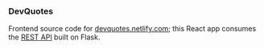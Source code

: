 ### DevQuotes

Frontend source code for [devquotes.netlify.com](http://devquotes.netlify.com/); this React app consumes the [REST API](https://github.com/bertdida/devquotes-flask) built on Flask.
